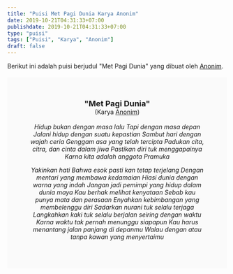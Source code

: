 ```yaml
---
title: "Puisi Met Pagi Dunia Karya Anonim"
date: 2019-10-21T04:31:33+07:00
publishdate: 2019-10-21T04:31:33+07:00
type: "puisi"
tags: ["Puisi", "Karya", "Anonim"]
draft: false
---
```


<div dir="ltr" style="text-align: left;" trbidi="on"><div dir="ltr" style="text-align: left;" trbidi="on"><div style="text-align: justify;">Berikut ini adalah puisi berjudul "Met Pagi Dunia" yang dibuat oleh <a href="https://www.sekata.web.id/tags/anonim" target="_blank">Anonim</a>. </div><br /><div style="background: #FAFAFA; font-size: 14px; padding: 50px; text-align: center;"><span style="font-size: 18px;"><b>"Met Pagi Dunia"</b></span><br />(Karya <a href="https://www.sekata.web.id/tags/anonim" target="_blank">Anonim</a>) <br /><br /><i> Hidup bukan dengan masa lalu
Tapi dengan masa depan
Jalani hidup dengan suatu kepastian
Sambut hari dengan wajah ceria
Genggam asa yang telah tercipta
Padukan cita, citra, dan cinta dalam jiwa
Pastikan diri tuk menggapainya
Karna kita adalah anggota Pramuka

Yakinkan hati
Bahwa esok pasti kan tetap terjelang
Dengan mentari yang membawa kedamaian
Hiasi dunia dengan warna yang indah
Jangan jadi pemimpi yang hidup dalam dunia maya
Kau berhak melihat kenyataan
Sebab kau punya mata dan perasaan
Enyahkan kebimbangan yang membelenggu diri
Sadarkan nurani tuk selalu terjaga
Langkahkan kaki tuk selalu berjalan seiring dengan waktu
Karna waktu tak pernah menunggu siapapun
Kau harus menantang jalan panjang di depanmu
Walau dengan atau tanpa kawan yang menyertaimu </i></div></div></div>
